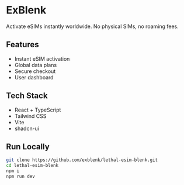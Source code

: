 # ExBlenk

Activate eSIMs instantly worldwide. No physical SIMs, no roaming fees.

## Features
- Instant eSIM activation  
- Global data plans  
- Secure checkout  
- User dashboard  

## Tech Stack
- React + TypeScript  
- Tailwind CSS  
- Vite  
- shadcn-ui  

## Run Locally
```bash
git clone https://github.com/exblenk/lethal-esim-blenk.git
cd lethal-esim-blenk
npm i
npm run dev
